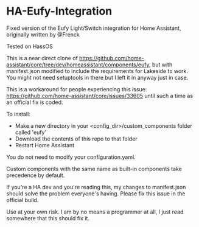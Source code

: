 # HA-Eufy-Integration
Fixed version of the Eufy Light/Switch integration for Home Assistant, originally written by @Frenck

Tested on HassOS

This is a near direct clone of https://github.com/home-assistant/core/tree/dev/homeassistant/components/eufy, but with manifest.json modified to include the requirements for Lakeside to work. You might not need setuptools in there but I left it in anyway just in case.

This is a workaround for people experiencing this issue: https://github.com/home-assistant/core/issues/33605 until such a time as an official fix is coded.

To install:
* Make a new directory in your <config_dir>/custom_components folder called 'eufy'
* Download the contents of this repo to that folder
* Restart Home Assistant

You do not need to modify your configuration.yaml.

Custom components with the same name as built-in components take precedence by default.

If you're a HA dev and you're reading this, my changes to manifest.json should solve the problem everyone's having. Please fix this issue in the official build.

Use at your own risk. I am by no means a programmer at all, I just read somewhere that this should fix it.
